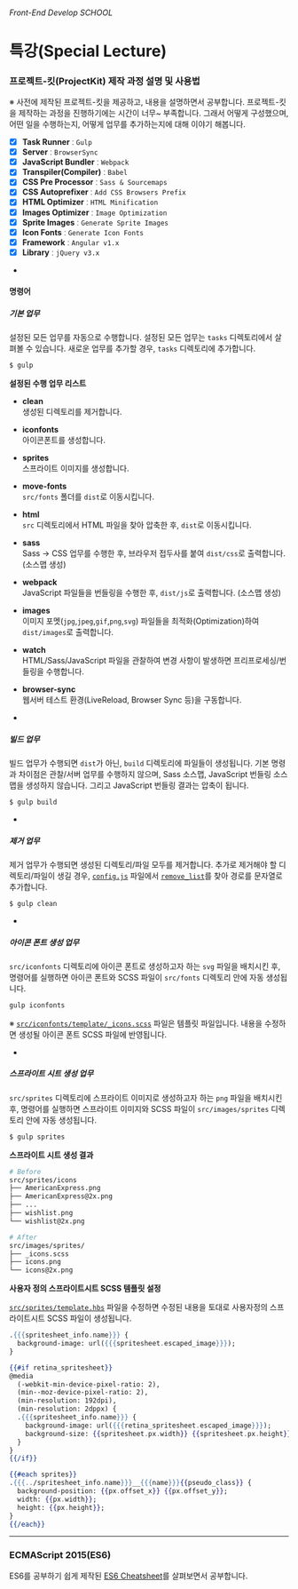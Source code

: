 ###### Front-End Develop SCHOOL

# 특강(Special Lecture)

### 프로젝트-킷(ProjectKit) 제작 과정 설명 및 사용법

※ 사전에 제작된 프로젝트-킷을 제공하고, 내용을 설명하면서 공부합니다. 프로젝트-킷을 제작하는 과정을 진행하기에는 시간이 너무~ 부족합니다. 그래서 어떻게 구성했으며, 어떤 일을 수행하는지, 어떻게 업무를 추가하는지에 대해 이야기 해봅니다.

- [x] __Task Runner__ ː `Gulp`
- [x] __Server__ ː `BrowserSync`
- [x] __JavaScript Bundler__ ː `Webpack`
- [x] __Transpiler(Compiler)__ ː `Babel`
- [x] __CSS Pre Processor__ ː `Sass & Sourcemaps`
- [x] __CSS Autoprefixer__ ː `Add CSS Browsers Prefix`
- [x] __HTML Optimizer__ ː `HTML Minification`
- [x] __Images Optimizer__ ː `Image Optimization`
- [x] __Sprite Images__ ː `Generate Sprite Images`
- [x] __Icon Fonts__ ː `Generate Icon Fonts`
- [x] __Framework__ ː `Angular v1.x`
- [x] __Library__ ː `jQuery v3.x`

-

#### 명령어

##### 기본 업무

설정된 모든 업무를 자동으로 수행합니다. 설정된 모든 업무는 `tasks` 디렉토리에서 살펴볼 수 있습니다. 새로운 업무를 추가할 경우, `tasks` 디렉토리에 추가합니다.

```sh
$ gulp
```

__설정된 수행 업무 리스트__

- __clean__         <br>생성된 디렉토리를 제거합니다.
- __iconfonts__     <br>아이콘폰트를 생성합니다.
- __sprites__       <br>스프라이트 이미지를 생성합니다.
- __move-fonts__    <br>`src/fonts` 폴더를 `dist`로 이동시킵니다.
- __html__          <br>`src` 디렉토리에서 HTML 파일을 찾아 압축한 후, `dist`로 이동시킵니다.
- __sass__          <br>Sass → CSS 업무를 수행한 후, 브라우저 접두사를 붙여 `dist/css`로 출력합니다. (소스맵 생성)
- __webpack__       <br>JavaScript 파일들을 번들링을 수행한 후, `dist/js`로 출력합니다. (소스맵 생성)
- __images__        <br>이미지 포멧(`jpg`,`jpeg`,`gif`,`png`,`svg`) 파일들을 최적화(Optimization)하여 `dist/images`로 출력합니다.
- __watch__         <br>HTML/Sass/JavaScript 파일을 관찰하여 변경 사항이 발생하면 프리프로세싱/번들링을 수행합니다.
- __browser-sync__  <br>웹서버 테스트 환경(LiveReload, Browser Sync 등)을 구동합니다.

-

##### 빌드 업무

빌드 업무가 수행되면 `dist`가 아닌, `build` 디렉토리에 파일들이 생성됩니다. 기본 명령과 차이점은 관찰/서버 업무를 수행하지 않으며, Sass 소스맵, JavaScript 번들링 소스맵을 생성하지 않습니다. 그리고 JavaScript 번들링 결과는 압축이 됩니다.

```sh
$ gulp build
```

-

##### 제거 업무

제거 업무가 수행되면 생성된 디렉토리/파일 모두를 제거합니다. 추가로 제거해야 할 디렉토리/파일이 생길 경우, [`config.js`](ProjectKit/config.js) 파일에서 [`remove_list`](ProjectKit/config.js#L180)를 찾아 경로를 문자열로 추가합니다.

```sh
$ gulp clean
```

-

##### 아이콘 폰트 생성 업무

`src/iconfonts` 디렉토리에 아이콘 폰트로 생성하고자 하는 `svg` 파일을 배치시킨 후, 명령어를 실행하면 아이콘 폰트와 SCSS 파일이 `src/fonts` 디렉토리 안에 자동 생성됩니다.

```sh
gulp iconfonts
```

※ [`src/iconfonts/template/_icons.scss`](ProjectKit/src/iconfonts/template/_icons.scss) 파일은 템플릿 파일입니다. 내용을 수정하면 생성될 아이콘 폰트 SCSS 파일에 반영됩니다.

-

##### 스프라이트 시트 생성 업무

`src/sprites` 디렉토리에 스프라이트 이미지로 생성하고자 하는 `png` 파일을 배치시킨 후, 명령어를 실행하면 스프라이트 이미지와 SCSS 파일이 `src/images/sprites` 디렉토리 안에 자동 생성됩니다.

```sh
$ gulp sprites
```

__스프라이트 시트 생성 결과__

```sh
# Before
src/sprites/icons
├── AmericanExpress.png
├── AmericanExpress@2x.png
├── ...
├── wishlist.png
└── wishlist@2x.png
```

```sh
# After
src/images/sprites/
├── _icons.scss
├── icons.png
└── icons@2x.png
```

__사용자 정의 스프라이트시트 SCSS 템플릿 설정__

[`src/sprites/template.hbs`](ProjectKit/src/sprites/template.hbs) 파일을 수정하면 수정된 내용을 토대로 사용자정의 스프라이트시트 SCSS 파일이 생성됩니다.

```hbs
.{{{spritesheet_info.name}}} {
  background-image: url({{{spritesheet.escaped_image}}});
}

{{#if retina_spritesheet}}
@media
  (-webkit-min-device-pixel-ratio: 2),
  (min--moz-device-pixel-ratio: 2),
  (min-resolution: 192dpi),
  (min-resolution: 2dppx) {
  .{{{spritesheet_info.name}}} {
    background-image: url({{{retina_spritesheet.escaped_image}}});
    background-size: {{spritesheet.px.width}} {{spritesheet.px.height}};
  }
}
{{/if}}

{{#each sprites}}
.{{{../spritesheet_info.name}}}__{{{name}}}{{pseudo_class}} {
  background-position: {{px.offset_x}} {{px.offset_y}};
  width: {{px.width}};
  height: {{px.height}};
}
{{/each}}
```

---

### ECMAScript 2015(ES6)

ES6를 공부하기 쉽게 제작된 [ES6 Cheatsheet](./ECMAScript_2015.md)를 살펴보면서 공부합니다.
